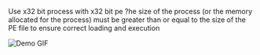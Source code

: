 
Use x32 bit process with x32 bit pe ?he size of the process (or the memory allocated for the process) must be greater than or equal to the size of the PE file to ensure correct loading and execution


![Demo GIF](https://i.gyazo.com/e777274f20ec2dc83ce05b49140c6d25.gif)
